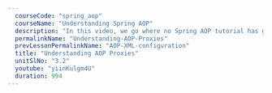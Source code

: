 ```yaml
---
  courseCode: "spring_aop"
  courseName: "Understanding Spring AOP"
  description: "In this video, we go where no Spring AOP tutorial has gone before! We'll understand how Spring AOP works and how it uses proxy classes to apply advice. And we'll do this by implementing our own simple factory service. The way Spring AOP works is much more complicated, but this simple implementation should give us a solid understanding of proxy objects and clarify the core concepts."
  permalinkName: "Understanding-AOP-Proxies"
  prevLessonPermalinkName: "AOP-XML-configuration"
  title: "Understanding AOP Proxies"
  unitSlNo: "3.2"
  youtube: "yiinKulgm4U"
  duration: 994
---
```

